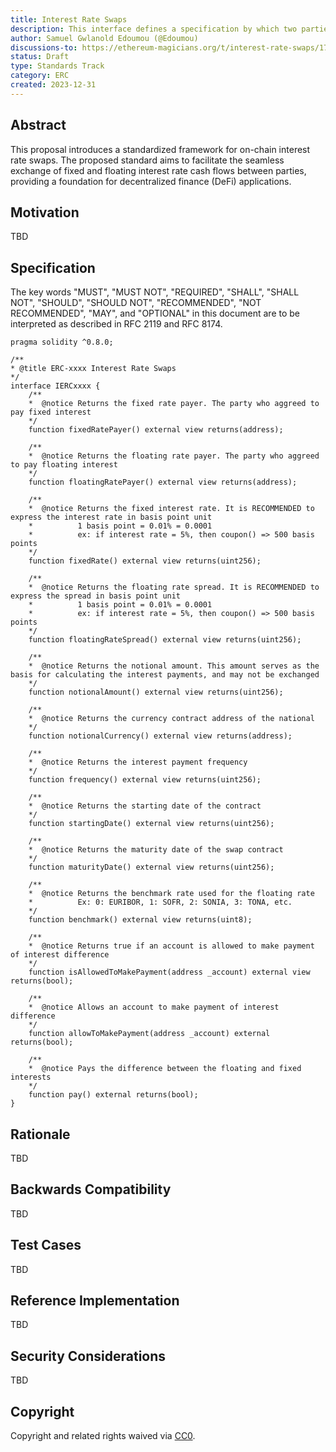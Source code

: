 ```yaml
---
title: Interest Rate Swaps
description: This interface defines a specification by which two parties enter a financial derivative contract to exchange interest rate cash flows over a specified period
author: Samuel Gwlanold Edoumou (@Edoumou)
discussions-to: https://ethereum-magicians.org/t/interest-rate-swaps/17777
status: Draft
type: Standards Track
category: ERC
created: 2023-12-31
---
```


## Abstract

This proposal introduces a standardized framework for on-chain interest rate swaps. The proposed standard aims to facilitate the seamless exchange of fixed and floating interest rate cash flows between parties, providing a foundation for decentralized finance (DeFi) applications.

## Motivation

TBD

## Specification

The key words "MUST", "MUST NOT", "REQUIRED", "SHALL", "SHALL NOT", "SHOULD", "SHOULD NOT", "RECOMMENDED", "NOT RECOMMENDED", "MAY", and "OPTIONAL" in this document are to be interpreted as described in RFC 2119 and RFC 8174.

```solidity
pragma solidity ^0.8.0;

/**
* @title ERC-xxxx Interest Rate Swaps
*/
interface IERCxxxx {
    /**
    *  @notice Returns the fixed rate payer. The party who aggreed to pay fixed interest
    */
    function fixedRatePayer() external view returns(address);

    /**
    *  @notice Returns the floating rate payer. The party who aggreed to pay floating interest
    */
    function floatingRatePayer() external view returns(address);

    /**
    *  @notice Returns the fixed interest rate. It is RECOMMENDED to express the interest rate in basis point unit
    *          1 basis point = 0.01% = 0.0001
    *          ex: if interest rate = 5%, then coupon() => 500 basis points
    */
    function fixedRate() external view returns(uint256);

    /**
    *  @notice Returns the floating rate spread. It is RECOMMENDED to express the spread in basis point unit
    *          1 basis point = 0.01% = 0.0001
    *          ex: if interest rate = 5%, then coupon() => 500 basis points
    */
    function floatingRateSpread() external view returns(uint256);

    /**
    *  @notice Returns the notional amount. This amount serves as the basis for calculating the interest payments, and may not be exchanged
    */
    function notionalAmount() external view returns(uint256);

    /**
    *  @notice Returns the currency contract address of the national
    */
    function notionalCurrency() external view returns(address);

    /**
    *  @notice Returns the interest payment frequency
    */
    function frequency() external view returns(uint256);

    /**
    *  @notice Returns the starting date of the contract
    */
    function startingDate() external view returns(uint256);

    /**
    *  @notice Returns the maturity date of the swap contract
    */
    function maturityDate() external view returns(uint256);

    /**
    *  @notice Returns the benchmark rate used for the floating rate
    *          Ex: 0: EURIBOR, 1: SOFR, 2: SONIA, 3: TONA, etc.
    */
    function benchmark() external view returns(uint8);

    /**
    *  @notice Returns true if an account is allowed to make payment of interest difference 
    */
    function isAllowedToMakePayment(address _account) external view returns(bool);

    /**
    *  @notice Allows an account to make payment of interest difference 
    */
    function allowToMakePayment(address _account) external returns(bool);

    /**
    *  @notice Pays the difference between the floating and fixed interests 
    */
    function pay() external returns(bool);
}
```

## Rationale

TBD

## Backwards Compatibility

TBD

## Test Cases

TBD

## Reference Implementation

TBD

## Security Considerations

TBD

## Copyright

Copyright and related rights waived via [CC0](../LICENSE.md).
